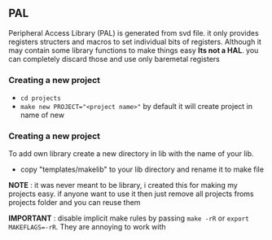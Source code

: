 ## PAL
Peripheral Access Library (PAL) is generated from svd file. it only provides registers structers and macros to set individual bits of registers. 
Although it may contain some library functions to make things easy **Its not a HAL**. you can completely discard those and use only baremetal registers

### Creating a new project

- `cd projects`
- `make new PROJECT="<project name>"` by default it will create project in name of new

### Creating a new project

To add own library create a new directory in lib with the name of your lib.
- copy "templates/makelib" to your lib directory and rename it to make file

**NOTE** : it was never meant to be library, i created this for making my projects easy. if anyone want to use it then just remove all projects froms projects folder and you can reuse them

**IMPORTANT** :  disable implicit make rules by passing `make -rR` or `export MAKEFLAGS=-rR`. They are annoying to work with

